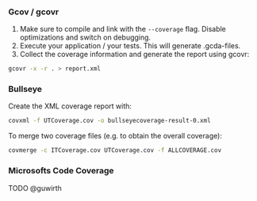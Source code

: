 ### Gcov / gcovr

1. Make sure to compile and link with the ```--coverage``` flag. Disable optimizations and switch on debugging.
2. Execute your application / your tests. This will generate .gcda-files.
3. Collect the coverage information and generate the report using gcovr:
```BASH 
gcovr -x -r . > report.xml
```

### Bullseye
Create the XML coverage report with:
```BASH
covxml -f UTCoverage.cov -o bullseyecoverage-result-0.xml
```

To merge two coverage files (e.g. to obtain the overall coverage):
```BASH 
covmerge -c ITCoverage.cov UTCoverage.cov -f ALLCOVERAGE.cov
````

### Microsofts Code Coverage
TODO @guwirth
